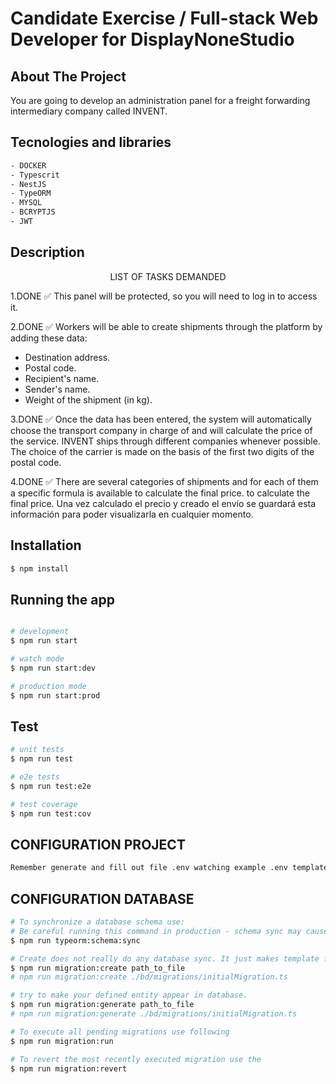 # Candidate Exercise / Full-stack Web Developer for DisplayNoneStudio

## About The Project

You are going to develop an administration panel for a freight forwarding intermediary company called INVENT.

## Tecnologies and libraries

```bash
- DOCKER
- Typescrit
- NestJS
- TypeORM
- MYSQL
- BCRYPTJS
- JWT
```

## Description

<p align="center"> LIST OF TASKS DEMANDED</p>

1.DONE ✅
This panel will be protected, so you will need to log in to access it.

2.DONE ✅
Workers will be able to create shipments through the platform by adding these data:
- Destination address.
- Postal code.
- Recipient's name.
- Sender's name.
- Weight of the shipment (in kg).

3.DONE ✅
Once the data has been entered, the system will automatically choose the transport company in charge of and will calculate the price of the service.
INVENT ships through different companies whenever possible.
The choice of the carrier is made on the basis of the first two digits of the postal code.

4.DONE ✅
There are several categories of shipments and for each of them a specific formula is available to calculate the final price.
to calculate the final price.
Una vez calculado el precio y creado el envío se guardará esta información para poder visualizarla
en cualquier momento.

## Installation

```bash
$ npm install
```

## Running the app

```bash

# development
$ npm run start

# watch mode
$ npm run start:dev

# production mode
$ npm run start:prod
```

## Test

```bash
# unit tests
$ npm run test

# e2e tests
$ npm run test:e2e

# test coverage
$ npm run test:cov
```

## CONFIGURATION PROJECT

```bash
Remember generate and fill out file .env watching example .env template
```

## CONFIGURATION DATABASE
```bash
# To synchronize a database schema use:
# Be careful running this command in production - schema sync may cause data loss if you don't use it wisely. Check which sql queries it will run before running on production.
$ npm run typeorm:schema:sync

# Create does not really do any database sync. It just makes template for your new migration.
$ npm run migration:create path_to_file
# npm run migration:create ./bd/migrations/initialMigration.ts

# try to make your defined entity appear in database.
$ npm run migration:generate path_to_file
# npm run migration:generate ./bd/migrations/initialMigration.ts

# To execute all pending migrations use following
$ npm run migration:run

# To revert the most recently executed migration use the
$ npm run migration:revert

```